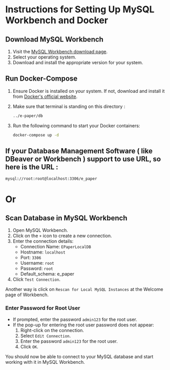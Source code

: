 # Instructions for Setting Up MySQL Workbench and Docker

## Download MySQL Workbench

1. Visit the [MySQL Workbench download page](https://dev.mysql.com/downloads/workbench/).
2. Select your operating system.
3. Download and install the appropriate version for your system.

## Run Docker-Compose

1. Ensure Docker is installed on your system. If not, download and install it from [Docker's official website](https://www.docker.com/get-started).
2. Make sure that terminal is standing on this directory :

    ```sh
    ../e-paper/db
    ```

3. Run the following command to start your Docker containers:

    ```sh
    docker-compose up -d
    ```
## If your Database Management Software ( like DBeaver or Workbench ) support to use URL, so here is the URL :
```mysql://root:root@localhost:3306/e_paper```
# Or
## Scan Database in MySQL Workbench

1. Open MySQL Workbench.
2. Click on the `+` icon to create a new connection.
3. Enter the connection details:
    - Connection Name: `EPaperLocalDB`
    - Hostname: `localhost`
    - Port: `3306`
    - Username: `root`
    - Password: `root`
    - Default_schema: e_paper 
4. Click `Test Connection`.

Another way is click on `Rescan for Local MySQL Instances` at the Welcome page of Workbench.

### Enter Password for Root User

- If prompted, enter the password `admin123` for the root user.
- If the pop-up for entering the root user password does not appear:
  1. Right-click on the connection.
  2. Select `Edit Connection`.
  3. Enter the password `admin123` for the root user.
  4. Click `OK`.

You should now be able to connect to your MySQL database and start working with it in MySQL Workbench.
